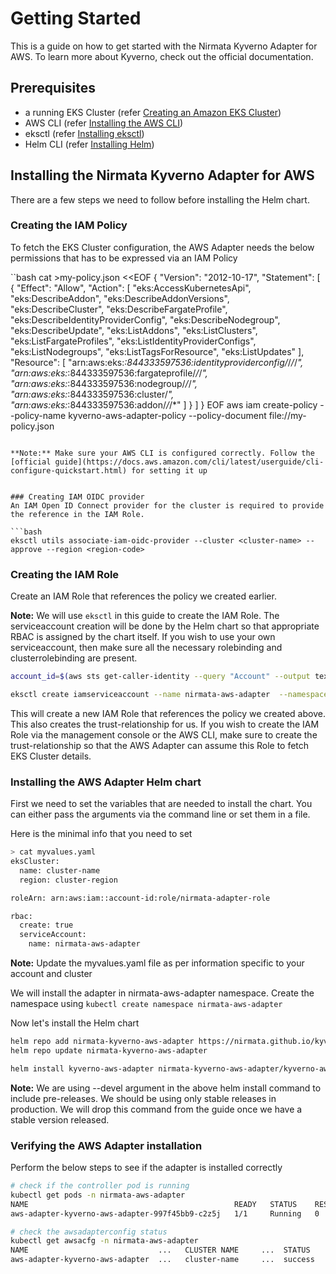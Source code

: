 # Getting Started

This is a guide on how to get started with the Nirmata Kyverno Adapter for AWS. To learn more about Kyverno, check out the official documentation.

## Prerequisites
- a running EKS Cluster (refer [Creating an Amazon EKS Cluster](https://docs.aws.amazon.com/eks/latest/userguide/create-cluster.html))
- AWS CLI (refer [Installing the AWS CLI](https://docs.aws.amazon.com/cli/latest/userguide/getting-started-install.html))
- eksctl (refer [Installing eksctl](https://docs.aws.amazon.com/eks/latest/userguide/eksctl.html))
- Helm CLI (refer [Installing Helm](https://helm.sh/docs/intro/install/))

## Installing the Nirmata Kyverno Adapter for AWS
There are a few steps we need to follow before installing the Helm chart.

### Creating the IAM Policy
To fetch the EKS Cluster configuration, the AWS Adapter needs the below permissions that has to be expressed via an IAM Policy

``bash
cat >my-policy.json <<EOF
{
    "Version": "2012-10-17",
    "Statement": [
        {
            "Effect": "Allow",
            "Action": [
                "eks:AccessKubernetesApi",
                  "eks:DescribeAddon",
                  "eks:DescribeAddonVersions",
                  "eks:DescribeCluster",
                  "eks:DescribeFargateProfile",
                  "eks:DescribeIdentityProviderConfig",
                  "eks:DescribeNodegroup",
                  "eks:DescribeUpdate",
                  "eks:ListAddons",
                  "eks:ListClusters",
                  "eks:ListFargateProfiles",
                  "eks:ListIdentityProviderConfigs",
                  "eks:ListNodegroups",
                "eks:ListTagsForResource",
                "eks:ListUpdates"
            ],
            "Resource": [
                "arn:aws:eks:*:844333597536:identityproviderconfig/*/*/*/*",
                "arn:aws:eks:*:844333597536:fargateprofile/*/*/*",
                "arn:aws:eks:*:844333597536:nodegroup/*/*/*",
                "arn:aws:eks:*:844333597536:cluster/*",
                "arn:aws:eks:*:844333597536:addon/*/*/*"
            ]
        }
    ]
}
EOF
aws iam create-policy --policy-name kyverno-aws-adapter-policy --policy-document file://my-policy.json
```

**Note:** Make sure your AWS CLI is configured correctly. Follow the [official guide](https://docs.aws.amazon.com/cli/latest/userguide/cli-configure-quickstart.html) for setting it up


### Creating IAM OIDC provider
An IAM Open ID Connect provider for the cluster is required to provide the reference in the IAM Role.

```bash
eksctl utils associate-iam-oidc-provider --cluster <cluster-name> --approve --region <region-code>
```

### Creating the IAM Role
Create an IAM Role that references the policy we created earlier.

**Note:** We will use `eksctl` in this guide to create the IAM Role. The serviceaccount creation will be done by the Helm chart so that appropriate RBAC is assigned by the chart itself. If you wish to use your own serviceaccount, then make sure all the necessary rolebinding and clusterrolebinding are present.

```bash
account_id=$(aws sts get-caller-identity --query "Account" --output text)

eksctl create iamserviceaccount --name nirmata-aws-adapter  --namespace nirmata-aws-adapter --cluster <cluster-name> --role-name nirmata-adapter-role --attach-policy-arn arn:aws:iam::$account_id:policy/kyverno-aws-adapter-policy   --role-only  --approve
```

This will create a new IAM Role that references the policy we created above. This also creates the trust-relationship for us. If you wish to create the IAM Role via the management console or the AWS CLI, make sure to create the trust-relationship so that the AWS Adapter can assume this Role to fetch EKS Cluster details.


### Installing the AWS Adapter Helm chart
First we need to set the variables that are needed to install the chart. You can either pass the arguments via the command line or set them in a file.

Here is the minimal info that you need to set
```bash
> cat myvalues.yaml
eksCluster:
  name: cluster-name
  region: cluster-region

roleArn: arn:aws:iam::account-id:role/nirmata-adapter-role

rbac:
  create: true
  serviceAccount:
    name: nirmata-aws-adapter
```

**Note:** Update the myvalues.yaml file as per information specific to your account and cluster

We will install the adapter in nirmata-aws-adapter namespace. Create the namespace using ```kubectl create namespace nirmata-aws-adapter```

Now let's install the Helm chart

```bash
helm repo add nirmata-kyverno-aws-adapter https://nirmata.github.io/kyverno-aws-adapter/
helm repo update nirmata-kyverno-aws-adapter

helm install kyverno-aws-adapter nirmata-kyverno-aws-adapter/kyverno-aws-adapter -f myvalues.yaml --devel --namespace nirmata-aws-adapter
```

**Note:** We are using --devel argument in the above helm install command to include pre-releases. We should be using only stable releases in production. We will drop this command from the guide once we have a stable version released.

### Verifying the AWS Adapter installation
Perform the below steps to see if the adapter is installed correctly
```bash
# check if the controller pod is running
kubectl get pods -n nirmata-aws-adapter
NAME                                              READY   STATUS    RESTARTS   AGE
aws-adapter-kyverno-aws-adapter-997f45bb9-c2z5j   1/1     Running   0          109m

# check the awsadapterconfig status
kubectl get awsacfg -n nirmata-aws-adapter
NAME                             ...   CLUSTER NAME     ...  STATUS
aws-adapter-kyverno-aws-adapter  ...   cluster-name     ...  success
```